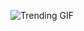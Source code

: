 
<!-- GIF_SECTION -->
![Trending GIF](https://media0.giphy.com/media/v1.Y2lkPThiYjIxNzcybmxnOWVlZXVhc3N2MHVkcWR1aTZwMG9qeDRpbm1mczBnd245cjBraSZlcD12MV9naWZzX3NlYXJjaCZjdD1n/ZVik7pBtu9dNS/giphy.gif)
<!-- END_GIF_SECTION -->
